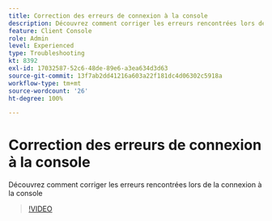 ```yaml
---
title: Correction des erreurs de connexion à la console
description: Découvrez comment corriger les erreurs rencontrées lors de la connexion à la console
feature: Client Console
role: Admin
level: Experienced
type: Troubleshooting
kt: 8392
exl-id: 17032587-52c6-48de-89e6-a3ea634d3d63
source-git-commit: 13f7ab2dd41216a603a22f181dc4d06302c5918a
workflow-type: tm+mt
source-wordcount: '26'
ht-degree: 100%

---
```


# Correction des erreurs de connexion à la console

Découvrez comment corriger les erreurs rencontrées lors de la connexion à la console

>[!VIDEO](https://video.tv.adobe.com/v/335896?quality=12&learn=on)
